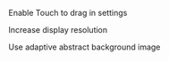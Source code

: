 
Enable Touch to drag in settings

Increase display resolution

Use adaptive abstract background image
